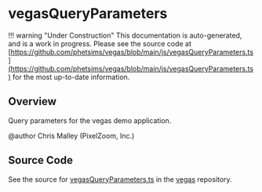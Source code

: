 # vegasQueryParameters

!!! warning "Under Construction"
    This documentation is auto-generated, and is a work in progress. Please see the source code at
    [https://github.com/phetsims/vegas/blob/main/js/vegasQueryParameters.ts](https://github.com/phetsims/vegas/blob/main/js/vegasQueryParameters.ts) for the most up-to-date information.

## Overview

Query parameters for the vegas demo application.

@author Chris Malley (PixelZoom, Inc.)



## Source Code

See the source for [vegasQueryParameters.ts](https://github.com/phetsims/vegas/blob/main/js/vegasQueryParameters.ts) in the [vegas](https://github.com/phetsims/vegas) repository.
